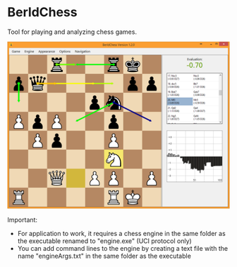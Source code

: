 # BerldChess
Tool for playing and analyzing chess games.

![alt tag](https://raw.githubusercontent.com/Bernton/BerldChess/master/Images/BerldChess_UI.PNG)

Important:

- For application to work, it requires a chess engine in the same folder as the executable renamed to "engine.exe" (UCI protocol only)
- You can add command lines to the engine by creating a text file with the name "engineArgs.txt" in the same folder as the executable
